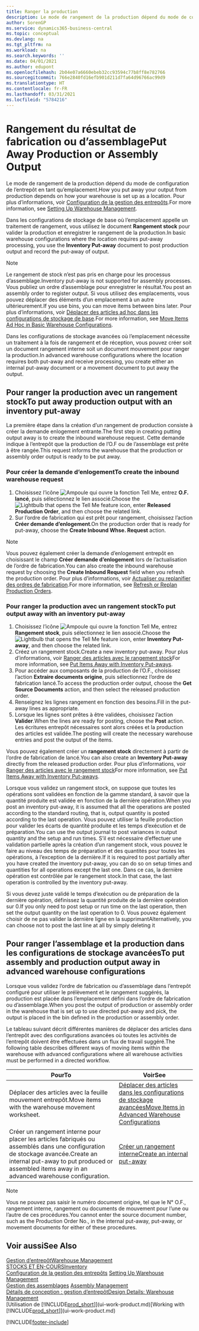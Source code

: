 ```yaml
---
title: Ranger la production
description: Le mode de rangement de la production dépend du mode de configuration de l’entrepôt en tant qu’emplacement.
author: SorenGP
ms.service: dynamics365-business-central
ms.topic: conceptual
ms.devlang: na
ms.tgt_pltfrm: na
ms.workload: na
ms.search.keywords: ''
ms.date: 04/01/2021
ms.author: edupont
ms.openlocfilehash: 2b04e07a6660ebeb32cc93594c77b8ff8e782766
ms.sourcegitcommit: 766e2840fd16efb901d211d7fa64d96766ac99d9
ms.translationtype: HT
ms.contentlocale: fr-FR
ms.lasthandoff: 03/31/2021
ms.locfileid: "5784216"
---
```

# <a name="put-away-production-or-assembly-output"></a><span data-ttu-id="12932-103">Rangement du résultat de fabrication ou d’assemblage</span><span class="sxs-lookup"><span data-stu-id="12932-103">Put Away Production or Assembly Output</span></span>

<span data-ttu-id="12932-104">Le mode de rangement de la production dépend du mode de configuration de l’entrepôt en tant qu’emplacement.</span><span class="sxs-lookup"><span data-stu-id="12932-104">How you put away your output from production depends on how your warehouse is set up as a location.</span></span> <span data-ttu-id="12932-105">Pour plus d’informations, voir [Configuration de la gestion des entrepôts](warehouse-setup-warehouse.md).</span><span class="sxs-lookup"><span data-stu-id="12932-105">For more information, see [Setting Up Warehouse Management](warehouse-setup-warehouse.md).</span></span>  

<span data-ttu-id="12932-106">Dans les configurations de stockage de base où l’emplacement appelle un traitement de rangement, vous utilisez le document **Rangement stock** pour valider la production et enregistrer le rangement de la production.</span><span class="sxs-lookup"><span data-stu-id="12932-106">In basic warehouse configurations where the location requires put-away processing, you use the **Inventory Put-away** document to post production output and record the put-away of output.</span></span>  

> [!NOTE]  
> <span data-ttu-id="12932-107">Le rangement de stock n’est pas pris en charge pour les processus d’assemblage.</span><span class="sxs-lookup"><span data-stu-id="12932-107">Inventory put-away is not supported for assembly processes.</span></span> <span data-ttu-id="12932-108">Vous publiez un ordre d’assemblage pour enregistrer le résultat.</span><span class="sxs-lookup"><span data-stu-id="12932-108">You post an assembly order to register output.</span></span> <span data-ttu-id="12932-109">Si vous utilisez des emplacements, vous pouvez déplacer des éléments d’un emplacement à un autre ultérieurement.</span><span class="sxs-lookup"><span data-stu-id="12932-109">If you use bins, you can move items between bins later.</span></span> <span data-ttu-id="12932-110">Pour plus d’informations, voir [Déplacer des articles ad hoc dans les configurations de stockage de base](warehouse-how-to-move-items-ad-hoc-in-basic-warehousing.md).</span><span class="sxs-lookup"><span data-stu-id="12932-110">For more information, see [Move Items Ad Hoc in Basic Warehouse Configurations](warehouse-how-to-move-items-ad-hoc-in-basic-warehousing.md).</span></span>  

<span data-ttu-id="12932-111">Dans les configurations de stockage avancées où l’emplacement nécessite un traitement à la fois de rangement et de réception, vous pouvez créer soit un document rangement interne soit un document mouvement pour ranger la production.</span><span class="sxs-lookup"><span data-stu-id="12932-111">In advanced warehouse configurations where the location requires both put-away and receive processing, you create either an internal put-away document or a movement document to put away the output.</span></span>  

## <a name="to-put-away-production-output-with-an-inventory-put-away"></a><span data-ttu-id="12932-112">Pour ranger la production avec un rangement stock</span><span class="sxs-lookup"><span data-stu-id="12932-112">To put away production output with an inventory put-away</span></span>

<span data-ttu-id="12932-113">La première étape dans la création d’un rangement de production consiste à créer la demande enlogement entrante.</span><span class="sxs-lookup"><span data-stu-id="12932-113">The first step in creating putting output away is to create the inbound warehouse request.</span></span> <span data-ttu-id="12932-114">Cette demande indique à l’entrepôt que la production de l’O.F ou de l’assemblage est prête à être rangée.</span><span class="sxs-lookup"><span data-stu-id="12932-114">This request informs the warehouse that the production or assembly order output is ready to be put away.</span></span>

### <a name="to-create-the-inbound-warehouse-request"></a><span data-ttu-id="12932-115">Pour créer la demande d’enlogement</span><span class="sxs-lookup"><span data-stu-id="12932-115">To create the inbound warehouse request</span></span>  
1.  <span data-ttu-id="12932-116">Choisissez l’icône ![Ampoule qui ouvre la fonction Tell Me](media/ui-search/search_small.png "Dites-moi ce que vous voulez faire"), entrez **O.F. lancé**, puis sélectionnez le lien associé.</span><span class="sxs-lookup"><span data-stu-id="12932-116">Choose the ![Lightbulb that opens the Tell Me feature](media/ui-search/search_small.png "Tell me what you want to do") icon, enter **Released Production Order**, and then choose the related link.</span></span>  
2.  <span data-ttu-id="12932-117">Sur l’ordre de fabrication qui est prêt pour rangement, choisissez l’action **Créer demande d’enlogement**.</span><span class="sxs-lookup"><span data-stu-id="12932-117">On the production order that is ready for put-away, choose the **Create Inbound Whse. Request** action.</span></span>  

> [!NOTE]  
> <span data-ttu-id="12932-118">Vous pouvez également créer la demande d’enlogement entrepôt en choisissant le champ **Créer demande d’enlogement** lors de l’actualisation de l’ordre de fabrication.</span><span class="sxs-lookup"><span data-stu-id="12932-118">You can also create the inbound warehouse request by choosing the **Create Inbound Request** field when you refresh the production order.</span></span> <span data-ttu-id="12932-119">Pour plus d’informations, voir [Actualiser ou replanifier des ordres de fabrication](production-how-to-replan-refresh-production-orders.md).</span><span class="sxs-lookup"><span data-stu-id="12932-119">For more information, see [Refresh or Replan Production Orders](production-how-to-replan-refresh-production-orders.md).</span></span>  

### <a name="to-put-output-away-with-an-inventory-put-away"></a><span data-ttu-id="12932-120">Pour ranger la production avec un rangement stock</span><span class="sxs-lookup"><span data-stu-id="12932-120">To put output away with an inventory put-away</span></span>  
1.  <span data-ttu-id="12932-121">Choisissez l’icône ![Ampoule qui ouvre la fonction Tell Me](media/ui-search/search_small.png "Dites-moi ce que vous voulez faire"), entrez **Rangement stock**, puis sélectionnez le lien associé.</span><span class="sxs-lookup"><span data-stu-id="12932-121">Choose the ![Lightbulb that opens the Tell Me feature](media/ui-search/search_small.png "Tell me what you want to do") icon, enter **Inventory Put-away**, and then choose the related link.</span></span>  
2.  <span data-ttu-id="12932-122">Créez un rangement stock.</span><span class="sxs-lookup"><span data-stu-id="12932-122">Create a new inventory put-away.</span></span> <span data-ttu-id="12932-123">Pour plus d’informations, voir [Ranger des articles avec le rangement stock](warehouse-how-to-put-items-away-with-inventory-put-aways.md)</span><span class="sxs-lookup"><span data-stu-id="12932-123">For more information, see [Put Items Away with Inventory Put-aways](warehouse-how-to-put-items-away-with-inventory-put-aways.md).</span></span>
3.  <span data-ttu-id="12932-124">Pour accéder aux composants de la production de l’O.F., choisissez l’action **Extraire documents origine**, puis sélectionnez l’ordre de fabrication lancé.</span><span class="sxs-lookup"><span data-stu-id="12932-124">To access the production order output, choose the **Get Source Documents** action, and then select the released production order.</span></span>  
4.  <span data-ttu-id="12932-125">Renseignez les lignes rangement en fonction des besoins.</span><span class="sxs-lookup"><span data-stu-id="12932-125">Fill in the put-away lines as appropriate.</span></span>
5.  <span data-ttu-id="12932-126">Lorsque les lignes sont prêtes à être validées, choisissez l’action **Valider**.</span><span class="sxs-lookup"><span data-stu-id="12932-126">When the lines are ready for posting, choose the **Post** action.</span></span> <span data-ttu-id="12932-127">Les écritures entrepôt nécessaires sont alors créées et la production des articles est validée.</span><span class="sxs-lookup"><span data-stu-id="12932-127">The posting will create the necessary warehouse entries and post the output of the items.</span></span>  

<span data-ttu-id="12932-128">Vous pouvez également créer un **rangement stock** directement à partir de l’ordre de fabrication de lancé.</span><span class="sxs-lookup"><span data-stu-id="12932-128">You can also create an **Inventory Put-away** directly from the released production order.</span></span> <span data-ttu-id="12932-129">Pour plus d’informations, voir [Ranger des articles avec le rangement stock](warehouse-how-to-put-items-away-with-inventory-put-aways.md)</span><span class="sxs-lookup"><span data-stu-id="12932-129">For more information, see [Put Items Away with Inventory Put-aways](warehouse-how-to-put-items-away-with-inventory-put-aways.md).</span></span>  

<span data-ttu-id="12932-130">Lorsque vous validez un rangement stock, on suppose que toutes les opérations sont validées en fonction de la gamme standard, à savoir que la quantité produite est validée en fonction de la dernière opération.</span><span class="sxs-lookup"><span data-stu-id="12932-130">When you post an inventory put-away, it is assumed that all the operations are posted according to the standard routing, that is, output quantity is posted according to the last operation.</span></span> <span data-ttu-id="12932-131">Vous pouvez utiliser la feuille production pour valider les écarts de quantité produite et les temps d’exécution et de préparation.</span><span class="sxs-lookup"><span data-stu-id="12932-131">You can use the output journal to post variances in output quantity and the setup and run times.</span></span> <span data-ttu-id="12932-132">S’il est nécessaire d’effectuer une validation partielle après la création d’un rangement stock, vous pouvez le faire au niveau des temps de préparation et des quantités pour toutes les opérations, à l’exception de la dernière.</span><span class="sxs-lookup"><span data-stu-id="12932-132">If it is required to post partially after you have created the inventory put-away, you can do so on setup times and quantities for all operations except the last one.</span></span> <span data-ttu-id="12932-133">Dans ce cas, la dernière opération est contrôlée par le rangement stock.</span><span class="sxs-lookup"><span data-stu-id="12932-133">In that case, the last operation is controlled by the inventory put-away.</span></span>  

<span data-ttu-id="12932-134">Si vous devez juste validé le temps d’exécution ou de préparation de la dernière opération, définissez la quantité produite de la dernière opération sur 0.</span><span class="sxs-lookup"><span data-stu-id="12932-134">If you only need to post setup or run time on the last operation, then set the output quantity on the last operation to 0.</span></span> <span data-ttu-id="12932-135">Vous pouvez également choisir de ne pas valider la dernière ligne en la supprimant</span><span class="sxs-lookup"><span data-stu-id="12932-135">Alternatively, you can choose not to post the last line at all by simply deleting it</span></span>  

## <a name="to-put-assembly-and-production-output-away-in-advanced-warehouse-configurations"></a><span data-ttu-id="12932-136">Pour ranger l’assemblage et la production dans les configurations de stockage avancées</span><span class="sxs-lookup"><span data-stu-id="12932-136">To put assembly and production output away in advanced warehouse configurations</span></span>
<span data-ttu-id="12932-137">Lorsque vous validez l’ordre de fabrication ou d’assemblage dans l’entrepôt configuré pour utiliser le prélèvement et le rangement suggérés, la production est placée dans l’emplacement défini dans l’ordre de fabrication ou d’assemblage.</span><span class="sxs-lookup"><span data-stu-id="12932-137">When you post the output of production or assembly order in the  warehouse that is set up to use directed put-away and pick, the output is placed in the bin defined in the production or assembly order.</span></span> 

<span data-ttu-id="12932-138">Le tableau suivant décrit différentes manières de déplacer des articles dans l’entrepôt avec des configurations avancées où toutes les activités de l’entrepôt doivent être effectuées dans un flux de travail suggéré.</span><span class="sxs-lookup"><span data-stu-id="12932-138">The following table describes different ways of moving items within the warehouse with advanced configurations where all warehouse activities must be performed in a directed workflow.</span></span> 

|<span data-ttu-id="12932-139">**Pour**</span><span class="sxs-lookup"><span data-stu-id="12932-139">**To**</span></span>|<span data-ttu-id="12932-140">**Voir**</span><span class="sxs-lookup"><span data-stu-id="12932-140">**See**</span></span>|  
|------------|-------------|  
|<span data-ttu-id="12932-141">Déplacer des articles avec la feuille mouvement entrepôt.</span><span class="sxs-lookup"><span data-stu-id="12932-141">Move items with the warehouse movement worksheet.</span></span>|[<span data-ttu-id="12932-142">Déplacer des articles dans les configurations de stockage avancées</span><span class="sxs-lookup"><span data-stu-id="12932-142">Move Items in Advanced Warehouse Configurations</span></span>](warehouse-how-to-move-items-in-advanced-warehousing.md#to-move-items-with-the-warehouse-movement-worksheet)|  
|<span data-ttu-id="12932-143">Créer un rangement interne pour placer les articles fabriqués ou assemblés dans une configuration de stockage avancée.</span><span class="sxs-lookup"><span data-stu-id="12932-143">Create an internal put-away to put produced or assembled items away in an advanced warehouse configuration.</span></span>|[<span data-ttu-id="12932-144">Créer un rangement interne</span><span class="sxs-lookup"><span data-stu-id="12932-144">Create an internal put-away</span></span>](warehouse-how-to-create-put-aways-from-internal-put-aways.md#to-create-an-internal-put-away)|

> [!NOTE]  
> <span data-ttu-id="12932-145">Vous ne pouvez pas saisir le numéro document origine, tel que le N° O.F., rangement interne, rangement ou documents de mouvement pour l’une ou l’autre de ces procédures.</span><span class="sxs-lookup"><span data-stu-id="12932-145">You cannot enter the source document number, such as the Production Order No., in the internal put-away, put-away, or movement documents for either of these procedures.</span></span>  

## <a name="see-also"></a><span data-ttu-id="12932-146">Voir aussi</span><span class="sxs-lookup"><span data-stu-id="12932-146">See Also</span></span>  
[<span data-ttu-id="12932-147">Gestion d’entrepôt</span><span class="sxs-lookup"><span data-stu-id="12932-147">Warehouse Management</span></span>](warehouse-manage-warehouse.md)  
[<span data-ttu-id="12932-148">STOCKS ET EN-COURS</span><span class="sxs-lookup"><span data-stu-id="12932-148">Inventory</span></span>](inventory-manage-inventory.md)  
<span data-ttu-id="12932-149">[Configuration de la gestion des entrepôts](warehouse-setup-warehouse.md)   </span><span class="sxs-lookup"><span data-stu-id="12932-149">[Setting Up Warehouse Management](warehouse-setup-warehouse.md)   </span></span>  
<span data-ttu-id="12932-150">[Gestion des assemblages](assembly-assemble-items.md)  </span><span class="sxs-lookup"><span data-stu-id="12932-150">[Assembly Management](assembly-assemble-items.md)  </span></span>  
[<span data-ttu-id="12932-151">Détails de conception : gestion d’entrepôt</span><span class="sxs-lookup"><span data-stu-id="12932-151">Design Details: Warehouse Management</span></span>](design-details-warehouse-management.md)  
<span data-ttu-id="12932-152">[Utilisation de [!INCLUDE[prod_short](includes/prod_short.md)]](ui-work-product.md)</span><span class="sxs-lookup"><span data-stu-id="12932-152">[Working with [!INCLUDE[prod_short](includes/prod_short.md)]](ui-work-product.md)</span></span>


[!INCLUDE[footer-include](includes/footer-banner.md)]
